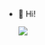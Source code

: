- 👋 Hi!

  ![](https://komarev.com/ghpvc/?username=AnuragPaul0&label=Profile+Views&color=red)
<!--- , I’m Anurag Paul
AnuragPaul0/AnuragPaul0 is a ✨ special ✨ repository because its `README.md` (this file) appears on your GitHub profile.
You can click the Preview link to take a look at your changes.
--->
